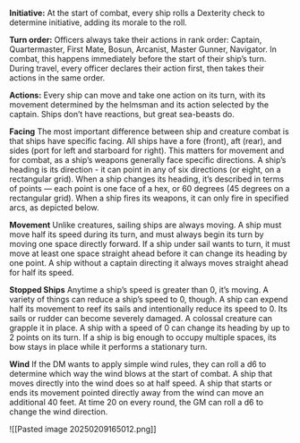 **Initiative:**
At the start of combat, every ship rolls a Dexterity check to determine initiative, adding its morale to the roll.

**Turn order:**
Officers always take their actions in rank order: Captain, Quartermaster, First Mate, Bosun, Arcanist, Master Gunner, Navigator. In combat, this happens immediately before the start of their ship’s turn. During travel, every officer declares their action first, then takes their actions in the same order.

**Actions:**
Every ship can move and take one action on its turn, with its movement determined by the helmsman and its action selected by the captain. Ships don’t have reactions, but great sea-beasts do.

**Facing**
The most important difference between ship and creature combat is that ships have specific facing. All ships have a fore (front), aft (rear), and sides (port for left and starboard for right). This matters for movement and for combat, as a ship’s weapons generally face specific directions. A ship’s heading is its direction - it can point in any of six directions (or eight, on a rectangular grid). When a ship changes its heading, it’s described in terms of points — each point is one face of a hex, or 60 degrees (45 degrees on a rectangular grid). When a ship fires its weapons, it can only fire in specified arcs, as depicted below.

**Movement**
Unlike creatures, sailing ships are always moving. A ship must move half its speed during its turn, and must always begin its turn by moving one space directly forward. If a ship under sail wants to turn, it must move at least one space straight ahead before it can change its heading by one point. A ship without a captain directing it always moves straight ahead for half its speed.

**Stopped Ships**
Anytime a ship’s speed is greater than 0, it’s moving. A variety of things can reduce a ship’s speed to 0, though. 
A ship can expend half its movement to reef its sails and intentionally reduce its speed to 0.
Its sails or rudder can become severely damaged. 
A colossal creature can grapple it in place. 
A ship with a speed of 0 can change its heading by up to 2 points on its turn. If a ship is big enough to occupy multiple spaces, its bow stays in place while it performs a stationary turn.

**Wind**
If the DM wants to apply simple wind rules, they can roll a d6 to determine which way the wind blows at the start of combat. A ship that moves directly into the wind does so at half speed. A ship that starts or ends its movement pointed directly away from the wind can move an additional 40 feet. At time 20 on every round, the GM can roll a d6 to change the wind direction.

![[Pasted image 20250209165012.png]]


